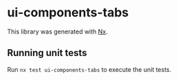 # ui-components-tabs

This library was generated with [Nx](https://nx.dev).

## Running unit tests

Run `nx test ui-components-tabs` to execute the unit tests.
